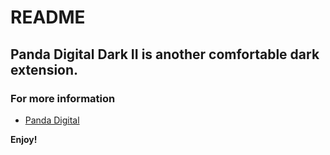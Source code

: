 # README
## Panda Digital Dark II is another comfortable dark extension.



### For more information
* [Panda Digital](https://pandadigitalagency.com)

**Enjoy!**